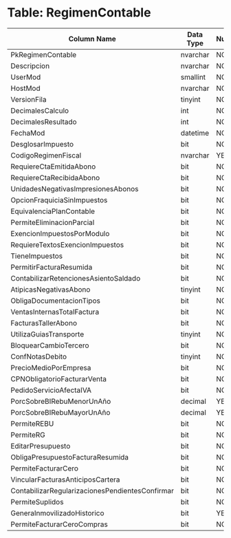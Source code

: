 # Table: RegimenContable

| Column Name | Data Type | Nullable |
|-------------|-----------|----------|
| PkRegimenContable | nvarchar | NO |
| Descripcion | nvarchar | NO |
| UserMod | smallint | NO |
| HostMod | nvarchar | NO |
| VersionFila | tinyint | NO |
| DecimalesCalculo | int | NO |
| DecimalesResultado | int | NO |
| FechaMod | datetime | NO |
| DesglosarImpuesto | bit | NO |
| CodigoRegimenFiscal | nvarchar | YES |
| RequiereCtaEmitidaAbono | bit | NO |
| RequiereCtaRecibidaAbono | bit | NO |
| UnidadesNegativasImpresionesAbonos | bit | NO |
| OpcionFraquiciaSinImpuestos | bit | NO |
| EquivalenciaPlanContable | bit | NO |
| PermiteEliminacionParcial | bit | NO |
| ExencionImpuestosPorModulo | bit | NO |
| RequiereTextosExencionImpuestos | bit | NO |
| TieneImpuestos | bit | NO |
| PermitirFacturaResumida | bit | NO |
| ContabilizarRetencionesAsientoSaldado | bit | NO |
| AtipicasNegativasAbono | tinyint | NO |
| ObligaDocumentacionTipos | bit | NO |
| VentasInternasTotalFactura | bit | NO |
| FacturasTallerAbono | bit | NO |
| UtilizaGuiasTransporte | tinyint | NO |
| BloquearCambioTercero | bit | NO |
| ConfNotasDebito | tinyint | NO |
| PrecioMedioPorEmpresa | bit | NO |
| CPNObligatorioFacturarVenta | bit | NO |
| PedidoServicioAfectaIVA | bit | NO |
| PorcSobreBIRebuMenorUnAño | decimal | YES |
| PorcSobreBIRebuMayorUnAño | decimal | YES |
| PermiteREBU | bit | NO |
| PermiteRG | bit | NO |
| EditarPresupuesto | bit | NO |
| ObligaPresupuestoFacturaResumida | bit | NO |
| PermiteFacturarCero | bit | NO |
| VincularFacturasAnticiposCartera | bit | NO |
| ContabilizarRegularizacionesPendientesConfirmar | bit | NO |
| PermiteSuplidos | bit | NO |
| GeneraInmovilizadoHistorico | bit | YES |
| PermiteFacturarCeroCompras | bit | NO |
